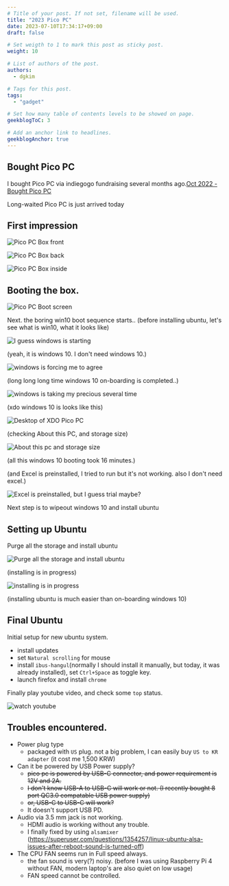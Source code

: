 ```yaml
---
# Title of your post. If not set, filename will be used.
title: "2023 Pico PC"
date: 2023-07-10T17:34:17+09:00
draft: false

# Set weigth to 1 to mark this post as sticky post.
weight: 10

# List of authors of the post.
authors:
  - dgkim

# Tags for this post.
tags:
  - "gadget"

# Set how many table of contents levels to be showed on page.
geekblogToC: 3

# Add an anchor link to headlines.
geekblogAnchor: true
---
```


## Bought Pico PC

I bought Pico PC via indiegogo fundraising several months ago.[Oct 2022 - Bought Pico PC](/pages/year-2022/)

Long-waited Pico PC is just arrived today

## First impression

![Pico PC Box front](https://image.dgkim.net/thumbnail/375/2023-pico-pc/pico-pc-box-01.jpg)

![Pico PC Box back](https://image.dgkim.net/thumbnail/375/2023-pico-pc/pico-pc-box-02.jpg)

![Pico PC Box inside](https://image.dgkim.net/thumbnail/375/2023-pico-pc/pico-pc-box-03.jpg)

## Booting the box.

![Pico PC Boot screen](https://image.dgkim.net/thumbnail/375/2023-pico-pc/pico-pc-boot-01.jpg)

Next. the boring win10 boot sequence starts.. (before installing ubuntu, let's see what is win10, what it looks like)

![I guess windows is starting](https://image.dgkim.net/thumbnail/375/2023-pico-pc/pico-pc-win10-01.jpg)

(yeah, it is windows 10. I don't need windows 10.)

![windows is forcing me to agree](https://image.dgkim.net/thumbnail/375/2023-pico-pc/pico-pc-win10-02.jpg)

(long long long time windows 10 on-boarding is completed..)

![windows is taking my precious several time](https://image.dgkim.net/thumbnail/375/2023-pico-pc/pico-pc-win10-03.jpg)

(xdo windows 10 is looks like this)

![Desktop of XDO Pico PC](https://image.dgkim.net/thumbnail/375/2023-pico-pc/pico-pc-win10-04.jpg)

(checking About this PC, and storage size)

![About this pc and storage size](https://image.dgkim.net/thumbnail/375/2023-pico-pc/pico-pc-win10-05.jpg)

(all this windows 10 booting took 16 minutes.)

(and Excel is preinstalled, I tried to run but it's not working. also I don't need excel.)

![Excel is preinstalled, but I guess trial maybe?](https://image.dgkim.net/thumbnail/375/2023-pico-pc/pico-pc-excel-01.jpg)

Next step is to wipeout windows 10 and install ubuntu

## Setting up Ubuntu

Purge all the storage and install ubuntu

![Purge all the storage and install ubuntu](https://image.dgkim.net/thumbnail/375/2023-pico-pc/pico-pc-ubuntu-install-01.jpg)

(installing is in progress)

![installing is in progress](https://image.dgkim.net/thumbnail/375/2023-pico-pc/pico-pc-ubuntu-install-02.jpg)

(installing ubuntu is much easier than on-boarding windows 10)

## Final Ubuntu

Initial setup for new ubuntu system.

  - install updates
  - set `Natural scrolling` for mouse
  - install `ibus-hangul`(normally I should install it manually, but today, it was already installed), set `Ctrl+Space` as toggle key.
  - launch firefox and install `chrome`

Finally play youtube video, and check some `top` status.

![watch youtube](https://image.dgkim.net/thumbnail/375/2023-pico-pc/pico-pc-ubuntu-done-01.jpg)


## Troubles encountered.

  - Power plug type
    - packaged with `US` plug. not a big problem, I can easily buy `US to KR adapter` (it cost me 1,500 KRW)
  - Can it be powered by USB Power supply?
    - ~~pico pc is powered by USB-C connector, and power requirement is 12V and 2A.~~
    - ~~I don't know USB-A to USB-C will work or not. (I recently bought 8 port QC3.0 compatable USB power supply)~~
    - ~~or, USB-C to USB-C will work?~~
    - It doesn't support USB PD.
  - Audio via 3.5 mm jack is not working.
    - HDMI audio is working without any trouble.
    - I finally fixed by using `alsamixer` (https://superuser.com/questions/1354257/linux-ubuntu-alsa-issues-after-reboot-sound-is-turned-off)
  - The CPU FAN seems run in Full speed always.
    - the fan sound is very(?) noisy. (before I was using Raspberry Pi 4 without FAN, modern laptop's are also quiet on low usage)
    - FAN speed cannot be controlled.
